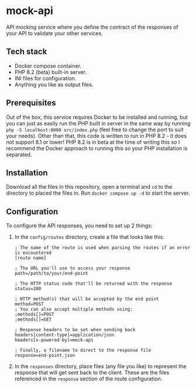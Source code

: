 # mock-api
API mocking service where you define the contract of the responses of your API
to validate your other services.

## Tech stack
* Docker compose container.
* PHP 8.2 (beta) built-in server.
* INI files for configuration.
* Anything you like as output files.

## Prerequisites
Out of the box, this service requires Docker to be installed and running, but
you can just as easily run the PHP built in server in the same way by running
`php -S localhost:8000 src/index.php` (feel free to change the port to suit
your needs).
Other than that, this code is written to run in PHP 8.2 - it does not support
8.1 or lower!  PHP 8.2 is in beta at the time of writing this so I recommend
the Docker approach to running this so your PHP installation is separated.

## Installation
Download all the files in this repository, open a terminal and `cd` to the
directory to placed the files in.  Run `docker compose up -d` to start the
server.

## Configuration
To configure the API responses, you need to set up 2 things:
1. In the `config/routes` directory, create a file that looks like this:
   ```
   ; The name of the route is used when parsing the routes if an error is encountered
   [route name]

   ; The URL you'll use to access your response
   path=/path/to/your/end-point

   ; The HTTP status code that'll be returned with the response
   status=200

   ; HTTP method(s) that will be accepted by the end point
   method=POST
   ; You can also accept multiple methods using:
   ;methods[]=POST
   ;methods[]=GET

   ; Response headers to be set when sending back
   headers[content-type]=application/json
   headers[x-powered-by]=mock-api

   ; Finally, a filename to direct to the response file
   response=end-point.json
   ```
2. In the `responses` directory, place files (any file you like) to represent
   the response that will get sent back to the client.  These are the files
   referenced in the `response` section of the route configuration.
